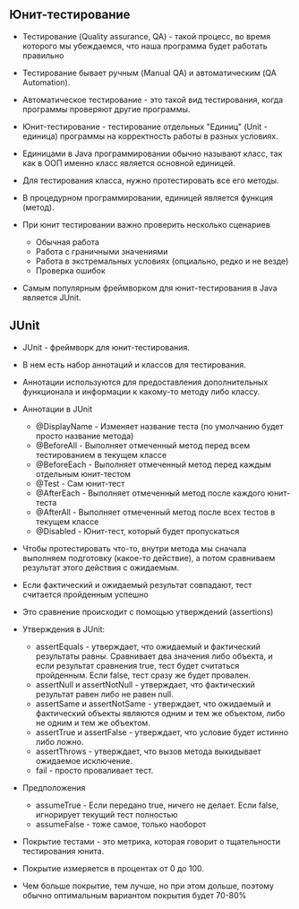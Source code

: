 ## Юнит-тестирование
* Тестирование (Quality assurance, QA) - такой процесс, во время которого мы убеждаемся, что наша программа будет 
работать правильно
* Тестирование бывает ручным (Manual QA) и автоматическим (QA Automation).

* Автоматическое тестирование - это такой вид тестирования, когда программы проверяют другие программы.
* Юнит-тестирование - тестирование отдельных "Единиц" (Unit - единица) программы на корректность работы в разных условиях.
* Единицами в Java программировании обычно называют класс, так как в ООП именно класс является основной единицей.
* Для тестирования класса, нужно протестировать все его методы.
* В процедурном программировании, единицей является функция (метод).

* При юнит тестировании важно проверить несколько сценариев
    * Обычная работа
    * Работа с граничными значениями
    * Работа в экстремальных условиях (опциально, редко и не везде)
    * Проверка ошибок
* Самым популярным фреймворком для юнит-тестирования в Java является JUnit.

## JUnit
* JUnit - фреймворк для юнит-тестирования.
* В нем есть набор аннотаций и классов для тестирования.
* Аннотации используются для предоставления дополнительных функционала и информации к какому-то методу либо классу.

* Аннотации в JUnit
    * @DisplayName - Изменяет название теста (по умолчанию будет просто название метода)
    * @BeforeAll - Выполняет отмеченный метод перед всем тестированием в текущем классе
    * @BeforeEach - Выполняет отмеченный метод перед каждым отдельным юнит-тестом
    * @Test - Сам юнит-тест
    * @AfterEach - Выполняет отмеченный метод после каждого юнит-теста
    * @AfterAll - Выполняет отмеченный метод после всех тестов в текущем классе
    * @Disabled - Юнит-тест, который будет пропускаться

* Чтобы протестировать что-то, внутри метода мы сначала выполняем подготовку (какое-то действие), а потом сравниваем
  результат этого действия с ожидаемым.
* Если фактический и ожидаемый результат совпадают, тест считается пройденным успешно
* Это сравнение происходит с помощью утверждений (assertions)

* Утверждения в JUnit:
    * assertEquals - утверждает, что ожидаемый и фактический результаты равны. Сравнивает два значения либо объекта,
      и если результат сравнения true, тест будет считаться пройденным. Если false, тест сразу же будет провален.
    * assertNull и assertNotNull - утверждает, что фактический результат равен либо не равен null.
    * assertSame и assertNotSame - утверждает, что ожидаемый и фактический объекты являются одним и тем же объектом,
      либо не одним и тем же объектом.
    * assertTrue и assertFalse - утверждает, что условие будет истинно либо ложно.
    * assertThrows - утверждает, что вызов метода выкидывает ожидаемое исключение.
    * fail - просто проваливает тест.
* Предположения
    * assumeTrue - Если передано true, ничего не делает. Если false, игнорирует текущий тест полностью
    * assumeFalse - тоже самое, только наоборот

* Покрытие тестами - это метрика, которая говорит о тщательности тестирования юнита.
* Покрытие измеряется в процентах от 0 до 100.
* Чем больше покрытие, тем лучше, но при этом дольше, поэтому обычно оптимальным вариантом покрытия
  будет 70-80%

